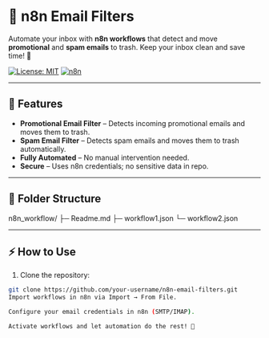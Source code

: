 # 📨 n8n Email Filters

Automate your inbox with **n8n workflows** that detect and move **promotional** and **spam emails** to trash. Keep your inbox clean and save time! 🚀

[![License: MIT](https://img.shields.io/badge/License-MIT-yellow.svg)](https://opensource.org/licenses/MIT)
[![n8n](https://img.shields.io/badge/n8n-Automation-orange)](https://n8n.io)

---

## 🌟 Features

- **Promotional Email Filter** – Detects incoming promotional emails and moves them to trash.  
- **Spam Email Filter** – Detects spam emails and moves them to trash automatically.  
- **Fully Automated** – No manual intervention needed.  
- **Secure** – Uses n8n credentials; no sensitive data in repo.  

---

## 📂 Folder Structure

n8n_workflow/
├─ Readme.md
├─ workflow1.json
└─ workflow2.json

---

## ⚡ How to Use

1. Clone the repository:
```bash
git clone https://github.com/your-username/n8n-email-filters.git
Import workflows in n8n via Import → From File.

Configure your email credentials in n8n (SMTP/IMAP).

Activate workflows and let automation do the rest! 🎉